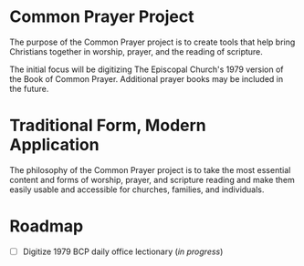 # Common Prayer Project

The purpose of the Common Prayer project is to create tools that help bring Christians together in worship, prayer, and the reading of scripture.

The initial focus will be digitizing The Episcopal Church's 1979 version of the Book of Common Prayer. Additional prayer books may be included in the future.

# Traditional Form, Modern Application

The philosophy of the Common Prayer project is to take the most essential content and forms of worship, prayer, and scripture reading and make them easily usable and accessible for churches, families, and individuals.

# Roadmap

- [ ] Digitize 1979 BCP daily office lectionary (_in progress_)
